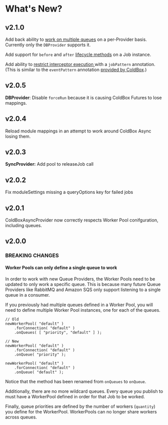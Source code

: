 # What's New?

## v2.1.0

Add back ability to [work on multiple queues](configuration/config-file/worker-pool.md#onqueue) on a per-Provider basis. Currently only the `DBProvider` supports it.

Add support for `before` and `after` [lifecycle methods](jobs/defining-a-job.md#lifecycle-methods) on a Job instance.

Add ability to [restrict interceptor execution ](interceptors.md#jobpattern-annotation)with a `jobPattern` annotation.  (This is similar to the `eventPattern` annotation [provided by ColdBox](https://coldbox.ortusbooks.com/the-basics/interceptors/restricting-execution).)

## v2.0.5

**DBProvider**: Disable `forceRun` because it is causing ColdBox Futures to lose mappings.

## v**2.0.4**

Reload module mappings in an attempt to work around ColdBox Async losing them.

## **v2.0.3**

**SyncProvider:** Add pool to releaseJob call

## v2.0.2

Fix moduleSettings missing a queryOptions key for failed jobs

## v2.0.1

ColdBoxAsyncProvider now correctly respects Worker Pool conifguration, including queues.

## v2.0.0

### BREAKING CHANGES

#### Worker Pools can only define a single queue to work

In order to work with new Queue Providers, the Worker Pools need to be updated to only work a specific queue. This is because many future Queue Providers like RabbitMQ and Amazon SQS only support listening to a single queue in a consumer.

If you previously had multiple queues defined in a Worker Pool, you will need to define multiple Worker Pool instances, one for each of the queues.

```cfscript
// Old
newWorkerPool( "default" )
    .forConnection( "default" )
    .onQueues( [ "priority", "default" ] );
    
// New
newWorkerPool( "default" )
    .forConnection( "default" )
    .onQueue( "priority" );
    
newWorkerPool( "default" )
    .forConnection( "default" )
    .onQueue( "default" );
```

Notice that the method has been renamed from `onQueues` to `onQueue`.

Additionally, there are no more wildcard queues. Every queue you publish to must have a WorkerPool defined in order for that Job to be worked.

Finally, queue priorities are defined by the number of workers (`quantity`) you define for the WorkerPool. WorkerPools can no longer share workers across queues.
